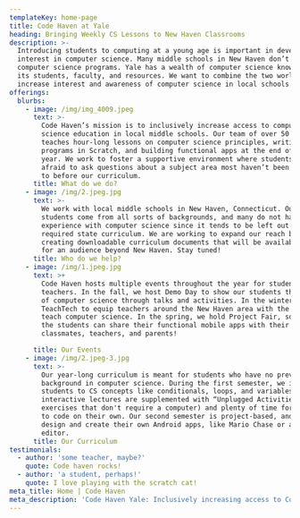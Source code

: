```yaml
---
templateKey: home-page
title: Code Haven at Yale
heading: Bringing Weekly CS Lessons to New Haven Classrooms
description: >-
  Introducing students to computing at a young age is important in developing
  interest in computer science. Many middle schools in New Haven don’t have
  computer science programs. Yale has a wealth of computer science knowledge in
  its students, faculty, and resources. We want to combine the two worlds and
  increase interest and awareness of computer science in local schools.
offerings:
  blurbs:
    - image: /img/img_4009.jpeg
      text: >-
        Code Haven’s mission is to inclusively increase access to computer
        science education in local middle schools. Our team of over 50 mentors
        teaches hour-long lessons on computer science principles, writing
        programs in Scratch, and building functional apps at the end of the
        year. We work to foster a supportive environment where students aren’t
        afraid to ask questions about a subject area most haven’t been exposed
        to before our curriculum.
      title: What do we do?
    - image: /img/2.jpeg.jpg
      text: >-
        We work with local middle schools in New Haven, Connecticut. Our
        students come from all sorts of backgrounds, and many do not have
        experience with computer science since it tends to be left out of the
        required state curriculum. We are working to expand our reach by
        creating downloadable curriculum documents that will be available online
        for an audience beyond New Haven. Stay tuned!
      title: Who do we help?
    - image: /img/1.jpeg.jpg
      text: >+
        Code Haven hosts multiple events throughout the year for students and
        teachers. In the fall, we host Demo Day to show our students the world
        of computer science through talks and activities. In the winter, we host
        TeachTech to equip teachers around the New Haven area with the tools to
        teach computer science. In the spring, we hold Project Fair, so all of
        the students can share their functional mobile apps with their
        classmates, teachers, and parents!

      title: Our Events
    - image: /img/2.jpeg-3.jpg
      text: >-
        Our year-long curriculum is meant for students who have no previous
        background in computer science. During the first semester, we introduce
        students to CS concepts like conditionals, loops, and variables. Our
        interactive lectures are supplemented with “Unplugged Activities” (fun
        exercises that don't require a computer) and plenty of time for students
        to code on their own. Our second semester is project-based, and students
        design and create their own Android apps, like Mario Chase or a photo
        editor.
      title: Our Curriculum
testimonials:
  - author: 'some teacher, maybe?'
    quote: Code haven rocks!
  - author: 'a student, perhaps!'
    quote: I love playing with the scratch cat!
meta_title: Home | Code Haven
meta_description: 'Code Haven Yale: Inclusively increasing access to Computer Science Education'
---
```


